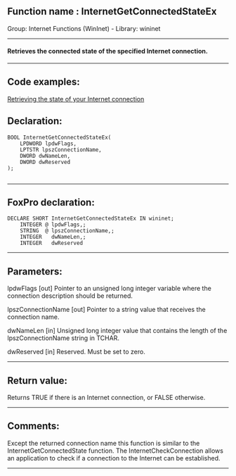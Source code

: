 
## Function name : InternetGetConnectedStateEx
Group: Internet Functions (WinInet) - Library: wininet    
***  


#### Retrieves the connected state of the specified Internet connection.
***  


## Code examples:
[Retrieving the state of your Internet connection](../../samples/sample_068.md)  

## Declaration:
```foxpro  
BOOL InternetGetConnectedStateEx(
    LPDWORD lpdwFlags,
    LPTSTR lpszConnectionName,
    DWORD dwNameLen,
    DWORD dwReserved
);
  
```  
***  


## FoxPro declaration:
```foxpro  
DECLARE SHORT InternetGetConnectedStateEx IN wininet;
	INTEGER @ lpdwFlags,;
	STRING  @ lpszConnectionName,;
	INTEGER   dwNameLen,;
	INTEGER   dwReserved  
```  
***  


## Parameters:
lpdwFlags
[out] Pointer to an unsigned long integer variable where the connection description should be returned. 

lpszConnectionName
[out] Pointer to a string value that receives the connection name.

dwNameLen
[in] Unsigned long integer value that contains the length of the lpszConnectionName string in TCHAR.

dwReserved
[in] Reserved. Must be set to zero.
  
***  


## Return value:
Returns TRUE if there is an Internet connection, or FALSE otherwise.  
***  


## Comments:
Except the returned connection name this function is similar to the InternetGetConnectedState function. The InternetCheckConnection allows an application to check if a connection to the Internet can be established.  
  
***  

